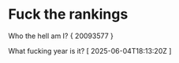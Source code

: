 # Fuck the rankings

Who the hell am I?
{ 20093577 }

What fucking year is it?
[ 2025-06-04T18:13:20Z ]
